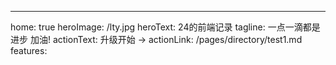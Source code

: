 ---
home: true
heroImage: /lty.jpg
heroText: 24的前端记录
tagline: 一点一滴都是进步 加油!
actionText: 升级开始 →
actionLink: /pages/directory/test1.md
features:

